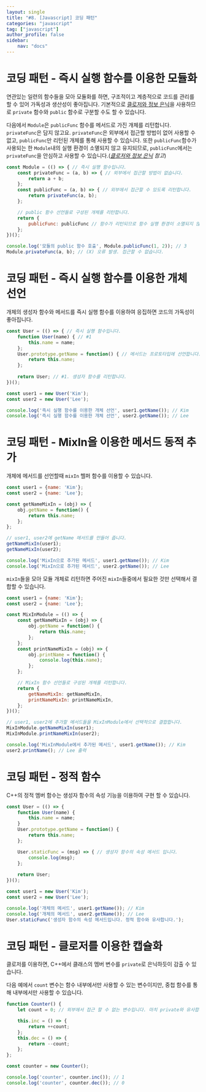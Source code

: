 ```yaml
---
layout: single
title: "#8. [Javascript] 코딩 패턴"
categories: "javascript"
tag: ["javascript"]
author_profile: false
sidebar: 
    nav: "docs"
---
```


# 코딩 패턴 - 즉시 실행 함수를 이용한 모듈화

연관있는 일련의 함수들을 모아 모듈화를 하면, 구조적이고 계층적으로 코드를 관리를 할 수 있어 가독성과 생산성이 좋아집니다. 기본적으로 [클로저와 정보 은닉](https://tango1202.github.io/javascript/javascript-function/#%ED%81%B4%EB%A1%9C%EC%A0%80%EC%99%80-%EC%A0%95%EB%B3%B4-%EC%9D%80%EB%8B%89)을 사용하므로 `private` 함수와 `public` 함수로 구분할 수도 할 수 있습니다.

다음에서 `Module`은 `publicFunc` 함수를 메서드로 가진 개체를 리턴합니다. `privateFunc`은 담지 않고요. `privateFunc`은 외부에서 접근할 방법이 없어 사용할 수 없고, `publicFunc`만 리턴된 개체를 통해 사용할 수 있습니다. 또한 `publicFunc`함수가 사용되는 한 `Module`내의 실행 환경이 소멸되지 않고 유지되므로, `publicFunc`에서는 `privateFunc`을 안심하고 사용할 수 있습니다.(*[클로저와 정보 은닉](https://tango1202.github.io/javascript/javascript-function/#%ED%81%B4%EB%A1%9C%EC%A0%80%EC%99%80-%EC%A0%95%EB%B3%B4-%EC%9D%80%EB%8B%89) 참고*)

```javascript
const Module = (() => { // 즉시 실행 함수입니다.
    const privateFunc = (a, b) => { // 외부에서 접근할 방법이 없습니다.
        return a + b;
    };
    const publicFunc = (a, b) => { // 외부에서 접근할 수 있도록 리턴합니다.
        return privateFunc(a, b);
    }; 

    // public 함수 선언들로 구성된 개체를 리턴합니다.
    return {
        publicFunc: publicFunc // 함수가 리턴되므로 함수 실행 환경이 소멸되지 않고 유지됩니다.
    };
})();

console.log('모듈의 public 함수 호출', Module.publicFunc(1, 2)); // 3
Module.privateFunc(a, b); // (X) 오류 발생. 접근할 수 없습니다.
```

# 코딩 패턴 - 즉시 실행 함수를 이용한 개체 선언

개체의 생성자 함수와 메서드를 즉시 실행 함수를 이용하여 응집하면 코드의 가독성이 좋아집니다.

```javascript
const User = (() => { // 즉시 실행 함수입니다.
    function User(name) { // #1
        this.name = name;
    };
    User.prototype.getName = function() { // 메서드는 프로토타입에 선언합니다.
        return this.name;
    }; 
    
    return User; // #1. 생성자 함수를 리턴합니다.
})();

const user1 = new User('Kim');
const user2 = new User('Lee');

console.log('즉시 실행 함수를 이용한 개체 선언', user1.getName()); // Kim
console.log('즉시 실행 함수를 이용한 개체 선언', user2.getName()); // Lee 
```

# 코딩 패턴 - MixIn을 이용한 메서드 동적 추가

개체에 메서드를 선언할때 `mixIn` 헬퍼 함수를 이용할 수 있습니다.

```javascript
const user1 = {name: 'Kim'};
const user2 = {name: 'Lee'};

const getNameMixIn = (obj) => {
    obj.getName = function() {
        return this.name;
    };
}; 

// user1, user2에 getName 메서드를 만들어 줍니다.
getNameMixIn(user1); 
getNameMixIn(user2);

console.log('MixIn으로 추가된 메서드', user1.getName()); // Kim
console.log('MixIn으로 추가된 메서드', user2.getName()); // Lee
```

`mixIn`들을 모아 모듈 개체로 리턴하면 주어진 `mixIn`들중에서 필요한 것만 선택해서 결합할 수 있습니다.

```javascript
const user1 = {name: 'Kim'};
const user2 = {name: 'Lee'};

const MixInModule = (() => {
    const getNameMixIn = (obj) => {
        obj.getName = function() {
            return this.name;
        };
    };
    const printNameMixIn = (obj) => {
        obj.printName = function() {
            console.log(this.name);
        };
    };

    // MixIn 함수 선언들로 구성된 개체를 리턴합니다.
    return {
        getNameMixIn: getNameMixIn,
        printNameMixIn: printNameMixIn,
    };
})();       

// user1, user2에 추가할 메서드들을 MixInModule에서 선택적으로 결합합니다.
MixInModule.getNameMixIn(user1); 
MixInModule.printNameMixIn(user2);

console.log('MixInModule에서 추가된 메서드', user1.getName()); // Kim
user2.printName(); // Lee 출력
```

# 코딩 패턴 - 정적 함수

C++의 정적 멤버 함수는 생성자 함수의 속성 기능을 이용하여 구현 할 수 있습니다.

```javascript
const User = (() => { 
    function User(name) { 
        this.name = name;
    }
    User.prototype.getName = function() { 
        return this.name;
    }; 

    User.staticFunc = (msg) => { // 생성자 함수의 속성 메서드 입니다.
        console.log(msg);
    };
    
    return User; 
})();

const user1 = new User('Kim');
const user2 = new User('Lee');

console.log('개체의 메서드', user1.getName()); // Kim
console.log('개체의 메서드', user2.getName()); // Lee
User.staticFunc('생성자 함수의 속성 메서드입니다. 정적 함수와 유사합니다.');
```

# 코딩 패턴 - 클로저를 이용한 캡슐화

클로저를 이용하면, C++에서 클래스의 멤버 변수를 `private`로 은닉하듯이 감출 수 있습니다.

다음 예에서 `count` 변수는 함수 내부에서만 사용할 수 있는 변수이지만, 중첩 함수를 통해 내부에서만 사용할 수 있습니다.

```javascript
function Counter() {
    let count = 0; // 외부에서 접근 할 수 없는 변수입니다. 마치 private와 유사합니다.

    this.inc = () => {
        return ++count;
    };
    this.dec = () => {
        return --count;
    };
};

const counter = new Counter();

console.log('counter', counter.inc()); // 1
console.log('counter', counter.dec()); // 0
```




